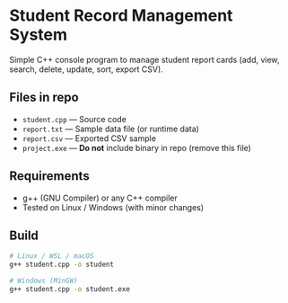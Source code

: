 # Student Record Management System

Simple C++ console program to manage student report cards (add, view, search, delete, update, sort, export CSV).

## Files in repo
- `student.cpp` — Source code
- `report.txt` — Sample data file (or runtime data)
- `report.csv` — Exported CSV sample
- `project.exe` — **Do not** include binary in repo (remove this file)

## Requirements
- g++ (GNU Compiler) or any C++ compiler
- Tested on Linux / Windows (with minor changes)

## Build
```bash
# Linux / WSL / macOS
g++ student.cpp -o student

# Windows (MinGW)
g++ student.cpp -o student.exe
